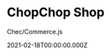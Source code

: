 ---
title: ChopChop Shop
github: https://github.com/chec/commercejs-chopchop-demo
author: Chec/Commerce.js
demo: https://commercejs-chopchop-demo.vercel.app/
date: 2021-02-18T00:00:00.000Z
ssg:
  - Next
cms:
  - Markdown
css:
  - Tailwind
category:
  - Ecommerce
description: ChopChop is an eCommerce starter kit powered by Commerce.js.
draft: true
publish_date: '2020-11-22T21:10:48Z'
update_date: '2021-11-24T21:06:24Z'
github_star: 128
github_fork: 55
---